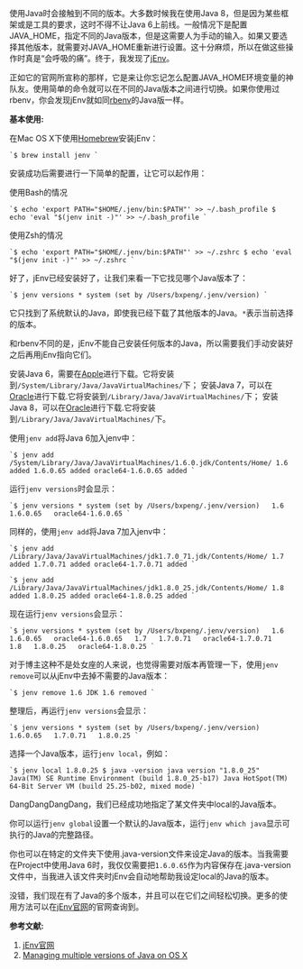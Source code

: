 使用Java时会接触到不同的版本。大多数时候我在使用Java 8，但是因为某些框架或是工具的要求，这时不得不让Java 6上前线。<!--more-->一般情况下是配置JAVA_HOME，指定不同的Java版本，但是这需要人为手动的输入。如果又要选择其他版本，就需要对JAVA_HOME重新进行设置。这十分麻烦，所以在做这些操作时真是“会呼吸的痛”。终于，我发现了[jEnv](http://www.jenv.be/)。

正如它的官网所宣称的那样，它是来让你忘记怎么配置JAVA_HOME环境变量的神队友。使用简单的命令就可以在不同的Java版本之间进行切换。如果你使用过rbenv，你会发现jEnv就如同[rbenv](https://github.com/sstephenson/rbenv)的Java版一样。

**基本使用:**

在Mac OS X下使用[Homebrew](http://brew.sh/)安装jEnv：

```
`$ brew install jenv `
```

安装成功后需要进行一下简单的配置，让它可以起作用：

使用Bash的情况

```
`$ echo 'export PATH="$HOME/.jenv/bin:$PATH"' >> ~/.bash_profile $ echo 'eval "$(jenv init -)"' >> ~/.bash_profile `
```

使用Zsh的情况

```
`$ echo 'export PATH="$HOME/.jenv/bin:$PATH"' >> ~/.zshrc $ echo 'eval "$(jenv init -)"' >> ~/.zshrc `
```

好了，jEnv已经安装好了，让我们来看一下它找见哪个Java版本了：

```
`$ jenv versions * system (set by /Users/bxpeng/.jenv/version) `
```

它只找到了系统默认的Java，即使我已经下载了其他版本的Java。`*`表示当前选择的版本。

和rbenv不同的是，jEnv不能自己安装任何版本的Java，所以需要我们手动安装好之后再用jEnv指向它们。

安装Java 6，需要在[Apple](http://support.apple.com/kb/DL1572)进行下载。它将安装到`/System/Library/Java/JavaVirtualMachines/`下； 安装Java 7，可以在[Oracle](http://www.oracle.com/technetwork/java/javase/downloads/jdk7-downloads-1880260.html)进行下载.它将安装到`/Library/Java/JavaVirtualMachines/`下； 安装Java 8，可以在[Oracle](http://www.oracle.com/technetwork/java/javase/downloads/jdk8-downloads-2133151.html)进行下载.它将安装到`/Library/Java/JavaVirtualMachines/`下。

使用`jenv add`将Java 6加入jenv中：

```
`$ jenv add /System/Library/Java/JavaVirtualMachines/1.6.0.jdk/Contents/Home/ 1.6 added 1.6.0.65 added oracle64-1.6.0.65 added `
```

运行`jenv versions`时会显示：

```
`$ jenv versions * system (set by /Users/bxpeng/.jenv/version)   1.6   1.6.0.65   oracle64-1.6.0.65 `
```

同样的，使用`jenv add`将Java 7加入jenv中：

```
`$ jenv add /Library/Java/JavaVirtualMachines/jdk1.7.0_71.jdk/Contents/Home/ 1.7 added 1.7.0.71 added oracle64-1.7.0.71 added `
```

```
`$ jenv add /Library/Java/JavaVirtualMachines/jdk1.8.0_25.jdk/Contents/Home/ 1.8 added 1.8.0.25 added oracle64-1.8.0.25 added `
```

现在运行`jenv versions`会显示：

```
`$ jenv versions * system (set by /Users/bxpeng/.jenv/version)   1.6   1.6.0.65   oracle64-1.6.0.65   1.7   1.7.0.71   oracle64-1.7.0.71   1.8   1.8.0.25   oracle64-1.8.0.25 `
```

对于博主这种不是处女座的人来说，也觉得需要对版本再管理一下，使用`jenv remove`可以从jEnv中去掉不需要的Java版本：

```
`$ jenv remove 1.6 JDK 1.6 removed `
```

整理后，再运行`jenv versions`会显示：

```
`$ jenv versions * system (set by /Users/bxpeng/.jenv/version)   1.6.0.65   1.7.0.71   1.8.0.25 `
```

选择一个Java版本，运行`jenv local`，例如：

```
`$ jenv local 1.8.0.25 $ java -version java version "1.8.0_25" Java(TM) SE Runtime Environment (build 1.8.0_25-b17) Java HotSpot(TM) 64-Bit Server VM (build 25.25-b02, mixed mode) `
```

DangDangDangDang，我们已经成功地指定了某文件夹中local的Java版本。

你可以运行`jenv global`设置一个默认的Java版本，运行`jenv which java`显示可执行的Java的完整路径。

你也可以在特定的文件夹下使用.java-version文件来设定Java的版本。当我需要在Project中使用Java 6时，我仅仅需要把`1.6.0.65`作为内容保存在.java-version文件中，当我进入该文件夹时jEnv会自动地帮助我设定local的Java的版本。

没错，我们现在有了Java的多个版本，并且可以在它们之间轻松切换。更多的使用方法可以在[jEnv官网](http://www.jenv.be/)的官网查询到。

**参考文献:**

1. [jEnv官网](http://www.jenv.be/)
2. [Managing multiple versions of Java on OS X](http://andrew-jones.com/blog/managing-multiple-versions-of-java-on-os-x/)